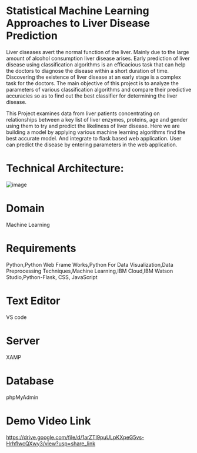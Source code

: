 # Statistical Machine Learning Approaches to Liver Disease Prediction

Liver diseases avert the normal function of the liver. Mainly due to the large amount of alcohol consumption liver disease arises. Early prediction of liver disease using classification algorithms is an efficacious task that can help the doctors to diagnose the disease within a short duration of time. Discovering the existence of liver disease at an early stage is a complex task for the doctors. The main objective of this project is to analyze the parameters of various classification algorithms and compare their predictive accuracies so as to find out the best classifier for determining the liver disease.

This Project examines data from liver patients concentrating on relationships between a key list of liver enzymes, proteins, age and gender using them to try and predict the likeliness of liver disease. Here we are building a model by applying various machine learning algorithms find the best accurate model. And integrate to flask based web application. User can predict the disease by entering parameters in the web application.

# Technical Architecture:

![image](https://user-images.githubusercontent.com/72776200/196501619-7f4e312c-a43a-4d54-a52a-90cb18cb77b3.png)


# Domain
Machine Learning

# Requirements
Python,Python Web Frame Works,Python For Data Visualization,Data Preprocessing Techniques,Machine Learning,IBM Cloud,IBM Watson Studio,Python-Flask, CSS, JavaScript

# Text Editor
VS code

# Server
XAMP

# Database
phpMyAdmin

# Demo Video Link
 https://drive.google.com/file/d/1arZTI9puULpKXpeG5vs-HrhflwcQXwy3/view?usp=share_link
